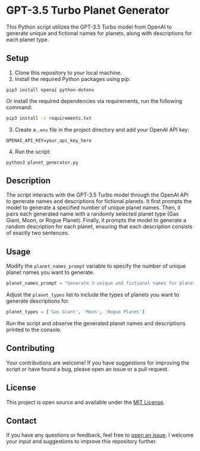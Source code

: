 # GPT-3.5 Turbo Planet Generator

This Python script utilizes the GPT-3.5 Turbo model from OpenAI to generate unique and fictional names for planets, along with descriptions for each planet type.

## Setup

1. Clone this repository to your local machine.
2. Install the required Python packages using pip:

```
pip3 install openai python-dotenv
```
  Or install the required dependencies via requirements, run the following command:

```bash
pip3 install -r requirements.txt
```

3. Create a `.env` file in the project directory and add your OpenAI API key:

```
OPENAI_API_KEY=your_api_key_here
```

4. Run the script:

```
python3 planet_generator.py
```

## Description

The script interacts with the GPT-3.5 Turbo model through the OpenAI API to generate names and descriptions for fictional planets. It first prompts the model to generate a specified number of unique planet names. Then, it pairs each generated name with a randomly selected planet type (Gas Giant, Moon, or Rogue Planet). Finally, it prompts the model to generate a random description for each planet, ensuring that each description consists of exactly two sentences.

## Usage

Modify the `planet_names_prompt` variable to specify the number of unique planet names you want to generate.

```python
planet_names_prompt = "Generate 3 unique and fictional names for planets."
```

Adjust the `planet_types` list to include the types of planets you want to generate descriptions for.

```python
planet_types = ['Gas Giant', 'Moon', 'Rogue Planet']
```

Run the script and observe the generated planet names and descriptions printed to the console.


## Contributing

Your contributions are welcome! If you have suggestions for improving the script or have found a bug, please open an issue or a pull request.

## License

This project is open source and available under the [MIT License](LICENSE).

## Contact

If you have any questions or feedback, feel free to [open an issue](https://github.com/b8234/Azure-AI-Projects/issues/new). I welcome your input and suggestions to improve this repository further.

